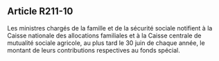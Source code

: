 ## Article R211-10

Les ministres chargés de la famille et de la sécurité sociale notifient à la Caisse nationale des allocations
familiales et à la Caisse centrale de mutualité sociale agricole, au plus tard le 30 juin de chaque année, le
montant de leurs contributions respectives au fonds spécial.

